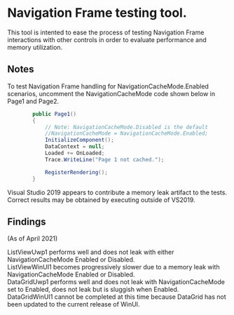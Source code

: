 # Navigation Frame testing tool.

This tool is intented to ease the process of testing Navigation Frame interactions with other controls in order to evaluate performance and memory utilization.

## Notes

To test Navigation Frame handling for NavigationCacheMode.Enabled scenarios, uncomment the NavigationCacheMode code shown below in Page1 and Page2.

```csharp
        public Page1()
        {
            // Note: NavigationCacheMode.Disabled is the default
            //NavigationCacheMode = NavigationCacheMode.Enabled;
            InitializeComponent();
            DataContext = null;
            Loaded += OnLoaded;
            Trace.WriteLine("Page 1 not cached.");

            RegisterRendering();
        }
```

Visual Studio 2019 appears to contribute a memory leak artifact to the tests.  Correct results may be obtained by executing outside of VS2019.

## Findings

(As of April 2021)

ListViewUwp1 performs well and does not leak with either NavigationCacheMode Enabled or Disabled.  
ListViewWinUI1 becomes progressively slower due to a memory leak with NavigationCacheMode Enabled or Disabled.  
DataGridUwp1 performs well and does not leak with NavigationCacheMode set to Enabled, does not leak but is sluggish when Enabled.  
DataGridWinUI1 cannot be completed at this time because DataGrid has not been updated to the current release of WinUI.  


